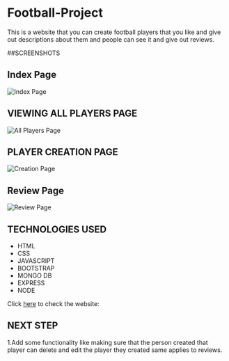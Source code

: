 # **Football-Project**

This is a website that you can create football players that you like and give out descriptions about them and people can see it and give out reviews.

##SCREENSHOTS

## Index Page

![Index Page](https://prnt.sc/EXunOu1oXs9j)


## VIEWING ALL PLAYERS PAGE

 ![All Players Page](https://prnt.sc/3nqKpbXDGgqc)


## PLAYER CREATION PAGE

 ![Creation Page](https://prnt.sc/sVSa1WMcXxIM)

## Review Page

  ![Review Page](https://prnt.sc/Sg36YZKE2HFL)

## TECHNOLOGIES USED

- HTML
- CSS 
- JAVASCRIPT
- BOOTSTRAP
- MONGO DB
- EXPRESS
- NODE

Click [here](https://football-project.up.railway.app/) to check the website:

## NEXT STEP

1.Add some functionality like making sure that the person created that player can delete and edit the player they created same applies to reviews.
